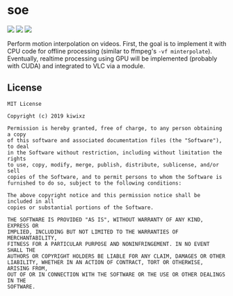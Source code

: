 # soe

[![](https://img.shields.io/circleci/project/github/kiwixz/soe/master.svg)](https://circleci.com/gh/kiwixz/soe/)
[![](https://img.shields.io/github/repo-size/kiwixz/soe.svg)](https://github.com/kiwixz/soe/archive/master.zip)
[![](https://img.shields.io/badge/link-doxygen-blueviolet.svg)](https://kiwixz.github.io/soe/doc/master/)


Perform motion interpolation on videos.  First, the goal is to implement it with CPU code for offline processing (similar to ffmpeg's `-vf minterpolate`).  Eventually, realtime processing using GPU will be implemented (probably with CUDA) and integrated to VLC via a module.


## License

```
MIT License

Copyright (c) 2019 kiwixz

Permission is hereby granted, free of charge, to any person obtaining a copy
of this software and associated documentation files (the "Software"), to deal
in the Software without restriction, including without limitation the rights
to use, copy, modify, merge, publish, distribute, sublicense, and/or sell
copies of the Software, and to permit persons to whom the Software is
furnished to do so, subject to the following conditions:

The above copyright notice and this permission notice shall be included in all
copies or substantial portions of the Software.

THE SOFTWARE IS PROVIDED "AS IS", WITHOUT WARRANTY OF ANY KIND, EXPRESS OR
IMPLIED, INCLUDING BUT NOT LIMITED TO THE WARRANTIES OF MERCHANTABILITY,
FITNESS FOR A PARTICULAR PURPOSE AND NONINFRINGEMENT. IN NO EVENT SHALL THE
AUTHORS OR COPYRIGHT HOLDERS BE LIABLE FOR ANY CLAIM, DAMAGES OR OTHER
LIABILITY, WHETHER IN AN ACTION OF CONTRACT, TORT OR OTHERWISE, ARISING FROM,
OUT OF OR IN CONNECTION WITH THE SOFTWARE OR THE USE OR OTHER DEALINGS IN THE
SOFTWARE.
```
